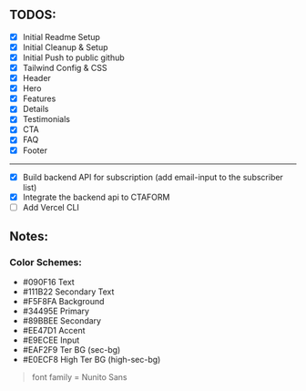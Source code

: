 ## TODOS:

- [x] Initial Readme Setup
- [x] Initial Cleanup & Setup
- [x] Initial Push to public github
- [x] Tailwind Config & CSS
- [x] Header
- [x] Hero
- [x] Features
- [x] Details
- [x] Testimonials
- [x] CTA
- [x] FAQ
- [x] Footer

---

- [x] Build backend API for subscription (add email-input to the subscriber list)
- [x] Integrate the backend api to CTAFORM
- [ ] Add Vercel CLI

## Notes:

### Color Schemes:

- #090F16 Text
- #111B22 Secondary Text
- #F5F8FA Background
- #34495E Primary
- #89BBEE Secondary
- #EE47D1 Accent
- #E9ECEE Input
- #EAF2F9 Ter BG (sec-bg)
- #E0ECF8 High Ter BG (high-sec-bg)

> font family = Nunito Sans
